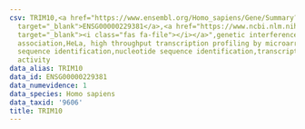 ```yaml
---
csv: TRIM10,<a href="https://www.ensembl.org/Homo_sapiens/Gene/Summary?db=core;g=ENSG00000229381"
  target="_blank">ENSG00000229381</a>,<a href="https://www.ncbi.nlm.nih.gov/pubmed/17216044"
  target="_blank"><i class="fas fa-file"></i></a>",genetic interference,functional
  association,HeLa, high throughput transcription profiling by microarray,nucleotide
  sequence identification,nucleotide sequence identification,transcriptional regulation,up-regulates
  activity
data_alias: TRIM10
data_id: ENSG00000229381
data_numevidence: 1
data_species: Homo sapiens
data_taxid: '9606'
title: TRIM10
---
```

